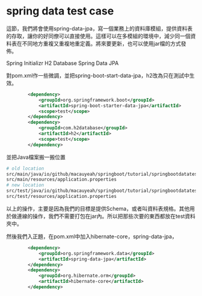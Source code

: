 # spring data test case

這節，我們將會使用spring-data-jpa，寫一個業務上的資料庫模組，提供資料表的存取，讓你的好同僚可以直接使用。這樣可以在多模組的環境中，減少同一個資料表在不同地方重複又重複地重定義。將來要更新，也可以使用jar檔的方式發佈。

Spring Initializr
H2 Database
Spring Data JPA

對pom.xml作一些微調，並把spring-boot-start-data-jpa，h2改為只在測試中生效。
```xml
		<dependency>
			<groupId>org.springframework.boot</groupId>
			<artifactId>spring-boot-starter-data-jpa</artifactId>
			<scope>test</scope>
		</dependency>
        <dependency>
			<groupId>com.h2database</groupId>
			<artifactId>h2</artifactId>
			<scope>test</scope>
		</dependency>
```

並把Java檔案搬一搬位置

```bash
# old location
src/main/java/io/github/macauyeah/springboot/tutorial/springbootdatatest/SpringBootDataTestApplication.java
src/main/resources/application.properties
# new location
src/test/java/io/github/macauyeah/springboot/tutorial/springbootdatatest/SpringBootDataTestApplication.java
src/test/resources/application.properties
```

以上的操作，主要是因為我們的目標是提供Schema，或者叫資料表規格。其他用於做連線的操作，我們不需要打包在jar內。所以把那些次要的東西都放在test資料夾中。

然後我們入正題，在pom.xml中加入hibernate-core，spring-data-jpa，
```xml
        <dependency>
			<groupId>org.springframework.data</groupId>
			<artifactId>spring-data-jpa</artifactId>
		</dependency>
        <dependency>
			<groupId>org.hibernate.orm</groupId>
			<artifactId>hibernate-core</artifactId>
		</dependency>
```